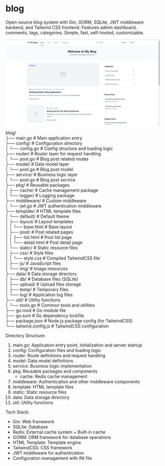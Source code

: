 # blog
Open-source blog system with Gin, GORM, SQLite, JWT middleware backend, and Tailwind CSS frontend. Features admin dashboard, comments, tags, categories. Simple, fast, self-hosted, customizable.

![Blog Screenshot](screenshot.png)

blog/  
├── main.go                # Main application entry    
├── config/               # Configuration directory    
│   └── config.go         # Config structure and loading logic    
├── router/               # Router layer for request handling    
│   └── post.go          # Blog post related routes    
├── model/               # Data model layer  
│   └── post.go          # Blog post model  
├── service/             # Business logic layer  
│   └── post.go          # Blog post service  
├── pkg/                 # Reusable packages  
│   ├── cache/          # Cache management package  
│   └── logger/         # Logging package  
├── middleware/          # Custom middleware  
│   └── jwt.go          # JWT authentication middleware  
├── template/           # HTML template files  
│   └── default/        # Default theme  
│       ├── layout/     # Layout templates  
│       │   └── base.html # Base layout  
│       ├── post/       # Post related pages  
│       │   ├── list.html # Post list page  
│       │   └── detail.html # Post detail page  
│       └── static/     # Static resource files  
│           ├── css/    # Style files  
│           │   └── style.css # Compiled TailwindCSS file  
│           ├── js/     # JavaScript files  
│           └── img/    # Image resources  
├── data/               # Data storage directory  
│   ├── db/            # Database files (SQLite)  
│   ├── upload/        # Upload files storage  
│   ├── temp/          # Temporary files  
│   └── log/           # Application log files  
├── util/              # Utility functions  
│   └── tools.go       # Common tools and utilities  
├── go.mod             # Go module file  
├── go.sum             # Go dependency lockfile  
├── package.json       # Node.js package config (for TailwindCSS)  
└── tailwind.config.js # TailwindCSS configuration  


Directory Structure:
1. main.go: Application entry point, initialization and server startup
2. config: Configuration files and loading logic
3. router: Route definitions and request handling
4. model: Data model definitions
5. service: Business logic implementation
6. pkg: Reusable packages and components
   - cache: Redis cache management
7. middleware: Authentication and other middleware components
8. template: HTML template files
9. static: Static resource files
10. data: Data storage directory
11. util: Utility functions

Tech Stack:
- Gin: Web framework
- SQLite: Database
- Redis: External cache system + Built-in cache
- GORM: ORM framework for database operations
- HTML Template: Template engine
- TailwindCSS: CSS framework 
- JWT middleware for authentication
- Configuration management with INI file

